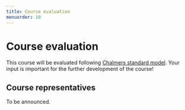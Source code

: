 ```yaml
---
title: Course evaluation
menuorder: 10
---
```


Course evaluation
=================

This course will be evaluated following [Chalmers standard model](https://student.portal.chalmers.se/en/Studies/courseinformation/Pages/CourseEvaluation.aspx).
Your input is important for the further development of the course!


Course representatives
----------------------

To be announced.
